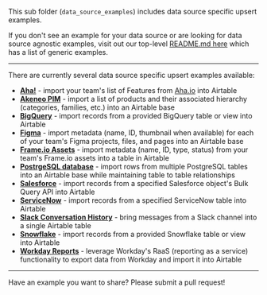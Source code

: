 This sub folder (`data_source_examples`) includes data source specific upsert
examples.

If you don't see an example for your data source or are looking for data source
agnostic examples, visit out our top-level [README.md here](../README.md) which
has a list of generic examples.

---

There are currently several data source specific upsert examples available:

- [**Aha!**](aha/using_pyairtable/) - import your team's list of Features from
  [Aha.io](https://www.aha.io/) into Airtable
- [**Akeneo PIM**](akeneo/using_airtable.js/) - import a list of products and
  their associated hierarchy (categories, families, etc.) into an Airtable base
- [**BigQuery**](bigquery/using_pyairtable/) - import records from a provided
  BigQuery table or view into Airtable
- [**Figma**](figma/using_airtable.js/) - import metadata (name, ID, thumbnail
  when available) for each of your team's Figma projects, files, and pages into
  an Airtable base
- [**Frame.io Assets**](frameIO/using_pyairtable/) - import metadata (name, ID,
  type, status) from your team's Frame.io assets into a table in Airtable
- [**PostrgeSQL database**](postgresql/using_airtable.js/) - import rows from
  multiple PostgreSQL tables into an Airtable base while maintaining table to
  table relationships
- [**Salesforce**](salesforce/using_pyairtable/) - import records from a
  specified Salesforce object's Bulk Query API into Airtable
- [**ServiceNow**](servicenow/using_pyairtable/) - import records from a
  specified ServiceNow table into Airtable
- [**Slack Conversation History**](slack_conversation_history/using_airtable.js/) -
  bring messages from a Slack channel into a single Airtable table
- [**Snowflake**](snowflake/using_pyairtable/) - import records from a provided
  Snowflake table or view into Airtable
- [**Workday Reports**](workday) - leverage Workday's RaaS (reporting as a
  service) functionality to export data from Workday and import it into Airtable

---

Have an example you want to share? Please submit a pull request!
